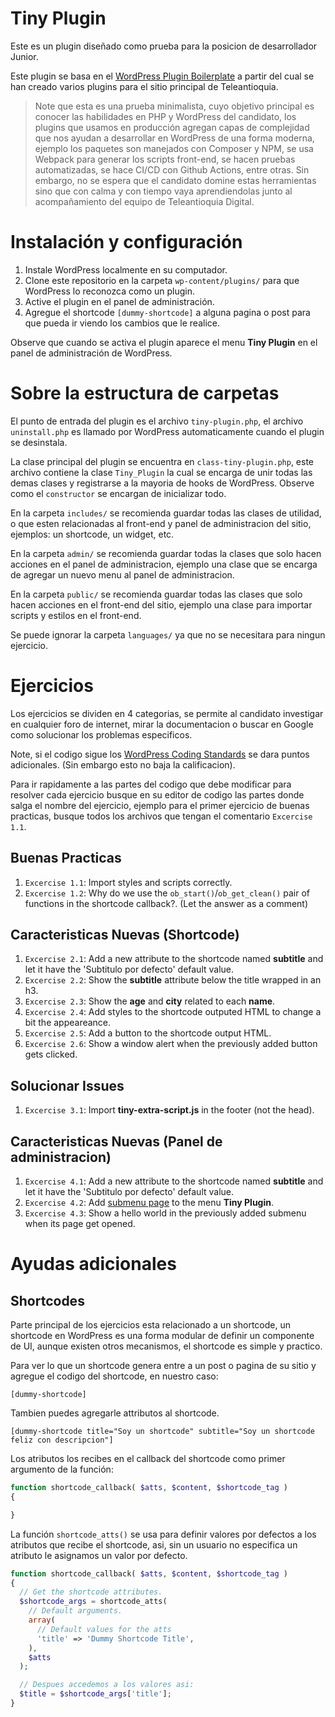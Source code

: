 # Tiny Plugin
Este es un plugin diseñado como prueba para la posicion de desarrollador Junior.

Este plugin se basa en el [WordPress Plugin Boilerplate](https://github.com/DevinVinson/WordPress-Plugin-Boilerplate) a partir del cual se han creado varios plugins para el sitio principal de Teleantioquia.

> Note que esta es una prueba minimalista, cuyo objetivo principal es conocer las habilidades en PHP y WordPress del candidato, los plugins que usamos en producción agregan capas de complejidad que nos ayudan a desarrollar en WordPress de una forma moderna, ejemplo los paquetes son manejados con Composer y NPM, se usa Webpack para generar los scripts front-end, se hacen pruebas automatizadas, se hace CI/CD con Github Actions, entre otras. Sin embargo, no se espera que el candidato domine estas herramientas sino que con calma y con tiempo vaya aprendiendolas junto al acompañamiento del equipo de Teleantioquia Digital.

# Instalación y configuración
1. Instale WordPress localmente en su computador.
2. Clone este repositorio en la carpeta `wp-content/plugins/` para que WordPress lo reconozca como un plugin.
3. Active el plugin en el panel de administración.
4. Agregue el shortcode `[dummy-shortcode]` a alguna pagina o post para que pueda ir viendo los cambios que le realice.

Observe que cuando se activa el plugin aparece el menu **Tiny Plugin** en el panel de administración de WordPress.

# Sobre la estructura de carpetas
El punto de entrada del plugin es el archivo `tiny-plugin.php`, el archivo `uninstall.php` es llamado por WordPress automaticamente cuando el plugin se desinstala.

La clase principal del plugin se encuentra en `class-tiny-plugin.php`, este archivo contiene la clase `Tiny_Plugin` la cual se encarga de unir todas las demas clases y registrarse a la mayoria de hooks de WordPress. Observe como el `constructor` se encargan de inicializar todo.

En la carpeta `includes/` se recomienda guardar todas las clases de utilidad, o que esten relacionadas al front-end y panel de administracion del sitio, ejemplos: un shortcode, un widget, etc.

En la carpeta `admin/` se recomienda guardar todas la clases que solo hacen acciones en el panel de administracion, ejemplo una clase que se encarga de agregar un nuevo menu al panel de administracion.

En la carpeta `public/` se recomienda guardar todas las clases que solo hacen acciones en el front-end del sitio, ejemplo una clase para importar scripts y estilos en el front-end.

Se puede ignorar la carpeta `languages/` ya que no se necesitara para ningun ejercicio.

# Ejercicios

Los ejercicios se dividen en 4 categorias, se permite al candidato investigar en cualquier foro de internet, mirar la documentacion o buscar en Google como solucionar los problemas especificos.

Note, si el codigo sigue los [WordPress Coding Standards](https://make.wordpress.org/core/handbook/best-practices/coding-standards/) se dara puntos adicionales. (Sin embargo esto no baja la calificacion).

Para ir rapidamente a las partes del codigo que debe modificar para resolver cada ejercicio busque en su editor de codigo las partes donde salga el nombre del ejercicio, ejemplo para el primer ejercicio de buenas practicas, busque todos los archivos que tengan el comentario `Excercise 1.1`.

## Buenas Practicas
1. `Excercise 1.1`: Import styles and scripts correctly.
2. `Excercise 1.2`: Why do we use the `ob_start()`/`ob_get_clean()` pair of functions in the shortcode callback?. (Let the answer as a comment)

## Caracteristicas Nuevas (Shortcode)
1. `Excercise 2.1`: Add a new attribute to the shortcode named **subtitle** and let it have the 'Subtitulo por defecto' default value.
2. `Excercise 2.2`: Show the **subtitle** attribute below the title wrapped in an h3.
3. `Excercise 2.3`: Show the **age** and **city** related to each **name**.
4. `Excercise 2.4`: Add styles to the shortcode outputed HTML to change a bit the appeareance.
5. `Excercise 2.5`: Add a button to the shortcode output HTML.
6. `Excercise 2.6`: Show a window alert when the previously added button gets clicked.

## Solucionar Issues
1. `Excercise 3.1`: Import **tiny-extra-script.js** in the footer (not the head).

## Caracteristicas Nuevas (Panel de administracion)
1. `Excercise 4.1`: Add a new attribute to the shortcode named **subtitle** and let it have the 'Subtitulo por defecto' default value.
2. `Excercise 4.2`: Add [submenu page](https://developer.wordpress.org/reference/functions/add_submenu_page/) to the menu **Tiny Plugin**.
2. `Excercise 4.3`: Show a hello world in the previously added submenu when its page get opened.


# Ayudas adicionales
## Shortcodes
Parte principal de los ejercicios esta relacionado a un shortcode, un shortcode en WordPress es una forma modular de definir un componente de UI, aunque existen otros mecanismos, el shortcode es simple y practico.

Para ver lo que un shortcode genera entre a un post o pagina de su sitio y agregue el codigo del shortcode, en nuestro caso:

```
[dummy-shortcode]
```

Tambien puedes agregarle attributos al shortcode.
```
[dummy-shortcode title="Soy un shortcode" subtitle="Soy un shortcode feliz con descripcion"]
```

Los atributos los recibes en el callback del shortcode como primer argumento de la función:

```php
function shortcode_callback( $atts, $content, $shortcode_tag )
{

}
```

La función `shortcode_atts()` se usa para definir valores por defectos a los atributos que recibe el shortcode, asi, sin un usuario no especifica un atributo le asignamos un valor por defecto.

```php
function shortcode_callback( $atts, $content, $shortcode_tag )
{
  // Get the shortcode attributes.
  $shortcode_args = shortcode_atts(
    // Default arguments.
    array(
      // Default values for the atts
      'title' => 'Dummy Shortcode Title',
    ),
    $atts
  );

  // Despues accedemos a los valores asi:
  $title = $shortcode_args['title'];
}
```
